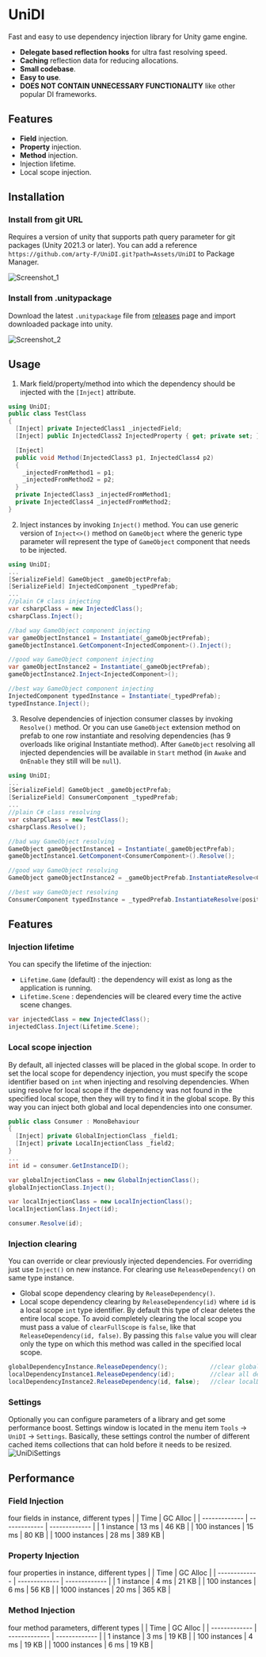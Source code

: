 # UniDI

Fast and easy to use dependency injection library for Unity game engine.

- **Delegate based reflection hooks** for ultra fast resolving speed.
- **Caching** reflection data for reducing allocations.
- **Small codebase**.
- **Easy to use**.
- **DOES NOT CONTAIN UNNECESSARY FUNCTIONALITY** like other popular DI frameworks.

## Features

- **Field** injection.
- **Property** injection.
- **Method** injection.
- Injection lifetime.
- Local scope injection.

## Installation

### Install from git URL

Requires a version of unity that supports path query parameter for git packages (Unity 2021.3 or later). You can add a reference `https://github.com/arty-F/UniDI.git?path=Assets/UniDI` to Package Manager.

![Screenshot_1](https://github.com/arty-F/MonoInjector/assets/49113047/0a65d9e3-89f2-44ed-8232-713660590d6f)

### Install from .unitypackage

Download the latest `.unitypackage` file from [releases](https://github.com/arty-F/UniDI/releases) page and import downloaded package into unity.

![Screenshot_2](https://github.com/arty-F/MonoInjector/assets/49113047/4bb02ea9-bd94-4ab4-8d73-54a64661e2d8)

## Usage

1. Mark field/property/method into which the dependency should be injected with the `[Inject]` attribute.
```csharp
using UniDI;
public class TestClass
{
  [Inject] private InjectedClass1 _injectedField;
  [Inject] public InjectedClass2 InjectedProperty { get; private set; }

  [Inject]
  public void Method(InjectedClass3 p1, InjectedClass4 p2)
  {
    _injectedFromMethod1 = p1;
    _injectedFromMethod2 = p2;
  }
  private InjectedClass3 _injectedFromMethod1;
  private InjectedClass4 _injectedFromMethod2;
}
```

2. Inject instances by invoking `Inject()` method. You can use generic version of `Inject<>()` method on `GameObject` where the generic type parameter will represent the type of `GameObject` component that needs to be injected.
```csharp
using UniDI;
...
[SerializeField] GameObject _gameObjectPrefab;
[SerializeField] InjectedComponent _typedPrefab;
...
//plain C# class injecting
var csharpClass = new InjectedClass();
csharpClass.Inject();

//bad way GameObject component injecting
var gameObjectInstance1 = Instantiate(_gameObjectPrefab);
gameObjectInstance1.GetComponent<InjectedComponent>().Inject();

//good way GameObject component injecting
var gameObjectInstance2 = Instantiate(_gameObjectPrefab);
gameObjectInstance2.Inject<InjectedComponent>();

//best way GameObject component injecting
InjectedComponent typedInstance = Instantiate(_typedPrefab);
typedInstance.Inject();
```

3. Resolve dependencies of injection consumer classes by invoking `Resolve()` method. Or you can use `GameObject` extension method on prefab to one row instantiate and resolving dependencies (has 9 overloads like original Instantiate method). After `GameObject` resolving all injected dependencies will be available in `Start` method (in `Awake` and `OnEnable` they still will be `null`).
```csharp
using UniDI;
...
[SerializeField] GameObject _gameObjectPrefab;
[SerializeField] ConsumerComponent _typedPrefab;
...
//plain C# class resolving
var csharpClass = new TestClass();
csharpClass.Resolve();

//bad way GameObject resolving
GameObject gameObjectInstance1 = Instantiate(_gameObjectPrefab);
gameObjectInstance1.GetComponent<ConsumerComponent>().Resolve();

//good way GameObject resolving
GameObject gameObjectInstance2 = _gameObjectPrefab.InstantiateResolve<ConsumerComponent>();

//best way GameObject resolving
ConsumerComponent typedInstance = _typedPrefab.InstantiateResolve(position, rotation);
```

## Features

### Injection lifetime

You can specify the lifetime of the injection:
- `Lifetime.Game` (default) : the dependency will exist as long as the application is running.
- `Lifetime.Scene` : dependencies will be cleared every time the active scene changes.
```csharp
var injectedClass = new InjectedClass();
injectedClass.Inject(Lifetime.Scene);
```

### Local scope injection

By default, all injected classes will be placed in the global scope. In order to set the local scope for dependency injection, you must specify the scope identifier based on `int` when injecting and resolving dependencies. When using resolve for local scope if the dependency was not found in the specified local scope, then they will try to find it in the global scope. By this way you can inject both global and local dependencies into one consumer.
```csharp
public class Consumer : MonoBehaviour
{
  [Inject] private GlobalInjectionClass _field1;
  [Inject] private LocalInjectionClass _field2;
}
...
int id = consumer.GetInstanceID();

var globalInjectionClass = new GlobalInjectionClass();
globalInjectionClass.Inject();

var localInjectionClass = new LocalInjectionClass();
localInjectionClass.Inject(id);

consumer.Resolve(id);
```

### Injection clearing

You can override or clear previously injected dependencies. For overriding just use `Inject()` on new instance. For clearing use `ReleaseDependency()` on same type instance.
- Global scope dependency clearing by `ReleaseDependency()`.
- Local scope dependency clearing by `ReleaseDependency(id)` where `id` is a local scope `int` type identifier. By default this type of clear deletes the entire local scope. To avoid completely clearing the local scope you must pass a value of `clearFullScope` is `false`, like that `ReleaseDependency(id, false)`. By passing this `false` value you will clear only the type on which this method was called in the specified local scope.
```csharp
globalDependencyInstance.ReleaseDependency();            //clear globalDependencyInstance in global scope
localDependencyInstance1.ReleaseDependency(id);          //clear all dependencies in specified local scope
localDependencyInstance2.ReleaseDependency(id, false);   //clear localDependencyInstance2 in specified local scope
```

### Settings

Optionally you can configure parameters of a library and get some performance boost. Settings window is located in the menu item `Tools` -> `UniDI` -> `Settings`. Basically, these settings control the number of different cached items collections that can hold before it needs to be resized.<br />
![UniDiSettings](https://github.com/user-attachments/assets/0545e818-0ebf-4d1a-8364-fd892e353187)

## Performance

### Field Injection

four fields in instance, different types
| | Time | GC Alloc |
| ------------- | ------------- | ------------- |
| 1 instance  | 13 ms  | 46 KB  |
| 100 instances  | 15 ms  | 80 KB  |
| 1000 instances  | 28 ms  | 389 KB  |

### Property Injection

four properties in instance, different types
| | Time | GC Alloc |
| ------------- | ------------- | ------------- |
| 1 instance  | 4 ms  | 21 KB  |
| 100 instances  | 6 ms  | 56 KB  |
| 1000 instances  | 20 ms  | 365 KB  |

### Method Injection

four method parameters, different types
| | Time | GC Alloc |
| ------------- | ------------- | ------------- |
| 1 instance  | 3 ms  | 19 KB  |
| 100 instances  | 4 ms  | 19 KB  |
| 1000 instances  | 6 ms  | 19 KB  |
